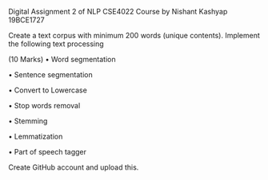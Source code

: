 Digital Assignment 2 of NLP CSE4022 Course by Nishant Kashyap 19BCE1727

Create a text corpus with minimum 200 words (unique contents). Implement the following text processing

(10 Marks) • Word segmentation

• Sentence segmentation

• Convert to Lowercase

• Stop words removal

• Stemming

• Lemmatization

• Part of speech tagger

Create GitHub account and upload this.
